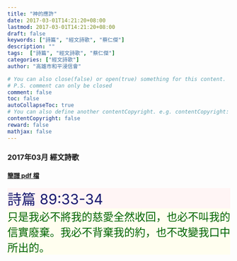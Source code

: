 ```yaml
---
title: "神的應許"
date: 2017-03-01T14:21:20+08:00
lastmod: 2017-03-01T14:21:20+08:00
draft: false
keywords: ["詩篇", "經文詩歌", "蔡仁傑"]
description: ""
tags:  ["詩篇", "經文詩歌", "蔡仁傑"]
categories: ["經文詩歌"]
author: "高雄市和平浸信會"

# You can also close(false) or open(true) something for this content.
# P.S. comment can only be closed
comment: false
toc: false
autoCollapseToc: true
# You can also define another contentCopyright. e.g. contentCopyright: "This is another copyright."
contentCopyright: false
reward: false
mathjax: false
---
```


### 2017年03月 經文詩歌

#### [簡譜 pdf 檔](/pdf-h/h201703.pdf "神的應許")

<div style="background-color:#FFF5F5"><font size="6", color="#191970">
詩篇 89:33-34
</font>
</div>

<div style="background-color:#FFFEEF"><font size="5", color="#006400">
只是我必不將我的慈愛全然收回，也必不叫我的信實廢棄。我必不背棄我的約，也不改變我口中所出的。
</font>
</div>
